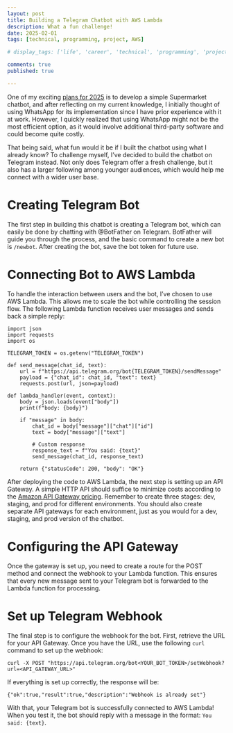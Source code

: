```yaml
---
layout: post
title: Building a Telegram Chatbot with AWS Lambda
description: What a fun challenge!
date: 2025-02-01
tags: [technical, programming, project, AWS]

# display_tags: ['life', 'career', 'technical', 'programming', 'project', 'AWS', 'growth']

comments: true
published: true

---
```

One of my exciting [plans for 2025](https://brandonyongys.github.io/blog/2025/setting-my-goals/) is to develop a simple Supermarket chatbot, and after reflecting on my current knowledge, I initially thought of using WhatsApp for its implementation since I have prior experience with it at work. However, I quickly realized that using WhatsApp might not be the most efficient option, as it would involve additional third-party software and could become quite costly.

That being said, what fun would it be if I built the chatbot using what I already know? To challenge myself, I’ve decided to build the chatbot on Telegram instead. Not only does Telegram offer a fresh challenge, but it also has a larger following among younger audiences, which would help me connect with a wider user base.

# Creating Telegram Bot
The first step in building this chatbot is creating a Telegram bot, which can easily be done by chatting with @BotFather on Telegram. BotFather will guide you through the process, and the basic command to create a new bot is `/newbot`. After creating the bot, save the bot token for future use.

# Connecting Bot to AWS Lambda
To handle the interaction between users and the bot, I’ve chosen to use AWS Lambda. This allows me to scale the bot while controlling the session flow. The following Lambda function receives user messages and sends back a simple reply:

~~~
import json
import requests
import os

TELEGRAM_TOKEN = os.getenv("TELEGRAM_TOKEN")

def send_message(chat_id, text):
    url = f"https://api.telegram.org/bot{TELEGRAM_TOKEN}/sendMessage"
    payload = {"chat_id": chat_id, "text": text}
    requests.post(url, json=payload)

def lambda_handler(event, context):
    body = json.loads(event["body"])
    print(f"body: {body}")
    
    if "message" in body:
        chat_id = body["message"]["chat"]["id"]
        text = body["message"]["text"]

        # Custom response
        response_text = f"You said: {text}"
        send_message(chat_id, response_text)

    return {"statusCode": 200, "body": "OK"}

~~~

After deploying the code to AWS Lambda, the next step is setting up an API Gateway. A simple HTTP API should suffice to minimize costs according to the [Amazon API Gateway pricing](https://aws.amazon.com/api-gateway/pricing/). Remember to create three stages: dev, staging, and prod for different environments. You should also create separate API gateways for each environment, just as you would for a dev, staging, and prod version of the chatbot.

# Configuring the API Gateway
Once the gateway is set up, you need to create a route for the POST method and connect the webhook to your Lambda function. This ensures that every new message sent to your Telegram bot is forwarded to the Lambda function for processing.

# Set up Telegram Webhook
The final step is to configure the webhook for the bot. First, retrieve the URL for your API Gateway. Once you have the URL, use the following `curl` command to set up the webhook:

~~~
curl -X POST "https://api.telegram.org/bot<YOUR_BOT_TOKEN>/setWebhook?url=<API_GATEWAY_URL>"
~~~

If everything is set up correctly, the response will be: 
~~~
{"ok":true,"result":true,"description":"Webhook is already set"}
~~~

With that, your Telegram bot is successfully connected to AWS Lambda! When you test it, the bot should reply with a message in the format: `You said: {text}`.

